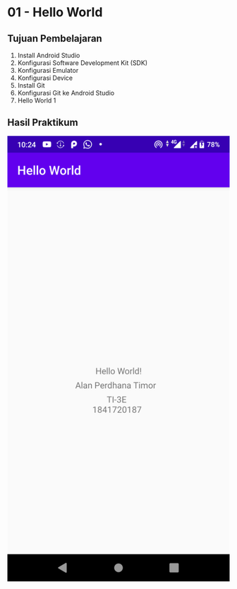 # 01 - Hello World

## Tujuan Pembelajaran

1. Install Android Studio
2. Konfigurasi Software Development Kit (SDK)
3. Konfigurasi Emulator
4. Konfigurasi Device
5. Install Git
6. Konfigurasi Git ke Android Studio
7. Hello World 1


## Hasil Praktikum

![Hasil](img/ss-hasil.png)

